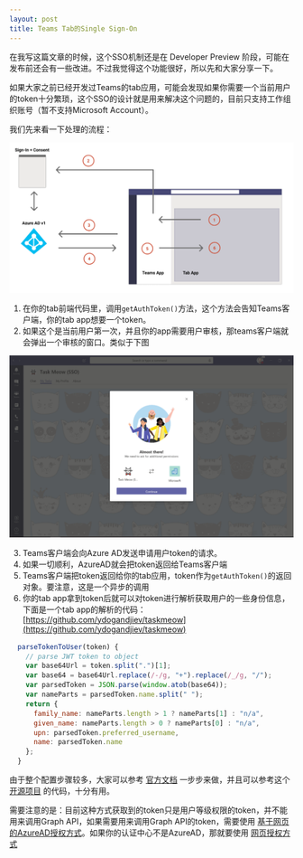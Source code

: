 ```yaml
---
layout: post
title: Teams Tab的Single Sign-On
---
```


在我写这篇文章的时候，这个SSO机制还是在 Developer Preview 阶段，可能在发布前还会有一些改进。不过我觉得这个功能很好，所以先和大家分享一下。

如果大家之前已经开发过Teams的tab应用，可能会发现如果你需要一个当前用户的token十分繁琐，这个SSO的设计就是用来解决这个问题的，目前只支持工作组织账号（暂不支持Microsoft Account）。

我们先来看一下处理的流程：

![sso](../images/post20200718/001.png)

1. 在你的tab前端代码里，调用`getAuthToken()`方法，这个方法会告知Teams客户端，你的tab app想要一个token。
2. 如果这个是当前用户第一次，并且你的app需要用户审核，那teams客户端就会弹出一个审核的窗口。类似于下图

![sso](../images/post20200718/002.png)

3. Teams客户端会向Azure AD发送申请用户token的请求。
4. 如果一切顺利，AzureAD就会把token返回给Teams客户端
5. Teams客户端把token返回给你的tab应用，token作为`getAuthToken()`的返回对象。要注意，这是一个异步的调用
6. 你的tab app拿到token后就可以对token进行解析获取用户的一些身份信息，下面是一个tab app的解析的代码：[https://github.com/ydogandjiev/taskmeow](https://github.com/ydogandjiev/taskmeow)

```javascript
  parseTokenToUser(token) {
    // parse JWT token to object
    var base64Url = token.split(".")[1];
    var base64 = base64Url.replace(/-/g, "+").replace(/_/g, "/");
    var parsedToken = JSON.parse(window.atob(base64));
    var nameParts = parsedToken.name.split(" ");
    return {
      family_name: nameParts.length > 1 ? nameParts[1] : "n/a",
      given_name: nameParts.length > 0 ? nameParts[0] : "n/a",
      upn: parsedToken.preferred_username,
      name: parsedToken.name
    };
  }
```

由于整个配置步骤较多，大家可以参考 [官方文档](https://docs.microsoft.com/en-us/microsoftteams/platform/tabs/how-to/authentication/auth-aad-sso) 一步步来做，并且可以参考这个 [开源项目](https://github.com/ydogandjiev/taskmeow) 的代码，十分有用。

需要注意的是：目前这种方式获取到的token只是用户等级权限的token，并不能用来调用Graph API，如果需要用来调用Graph API的token，需要使用 [基于网页的AzureAD授权方式](https://docs.microsoft.com/en-us/microsoftteams/platform/tabs/how-to/authentication/auth-tab-aad#navigate-to-the-authorization-page-from-your-popup-page)。如果你的认证中心不是AzureAD，那就要使用 [网页授权方式](https://docs.microsoft.com/en-us/microsoftteams/platform/concepts/authentication/authentication)
